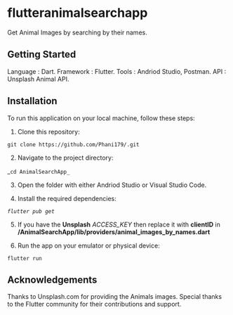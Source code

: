 # flutteranimalsearchapp

Get Animal Images by searching by their names.

## Getting Started

Language : Dart.
Framework : Flutter.
Tools : Andriod Studio, Postman.
API : Unsplash Animal API.

## Installation

To run this application on your local machine, follow these steps:

1. Clone this repository:

`git clone https://github.com/Phani179/.git`

2. Navigate to the project directory:

_`cd AnimalSearchApp_`

3. Open the folder with either Andriod Studio or Visual Studio Code.

4. Install the required dependencies:

_`flutter pub get`_

5. If you have the **Unsplash** _ACCESS_KEY_ then replace it with **clientID** in **/AnimalSearchApp/lib/providers/animal_images_by_names.dart**

6. Run the app on your emulator or physical device:

`flutter run`

## Acknowledgements

Thanks to Unsplash.com for providing the Animals images. Special thanks to the Flutter community for their contributions and support.
